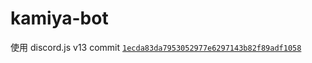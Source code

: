 # kamiya-bot

使用 discord.js v13 commit [`1ecda83da7953052977e6297143b82f89adf1058`](https://github.com/discordjs/discord.js/commit/1ecda83da7953052977e6297143b82f89adf1058#diff-96082c9140c86e9e199d49b4a854cccb6fec736873b7da536bf2e640f473c9bf)
